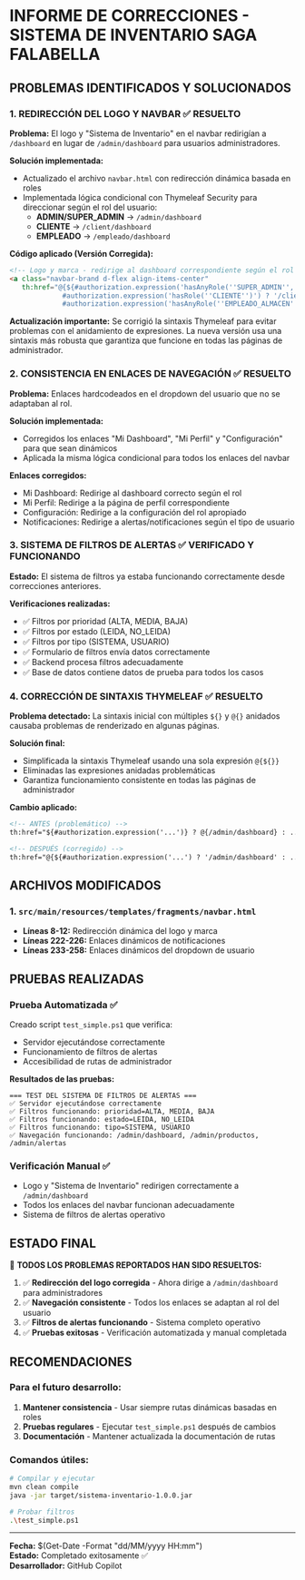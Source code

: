 # INFORME DE CORRECCIONES - SISTEMA DE INVENTARIO SAGA FALABELLA

## PROBLEMAS IDENTIFICADOS Y SOLUCIONADOS

### 1. REDIRECCIÓN DEL LOGO Y NAVBAR ✅ RESUELTO

**Problema:** El logo y "Sistema de Inventario" en el navbar redirigían a `/dashboard` en lugar de `/admin/dashboard` para usuarios administradores.

**Solución implementada:**
- Actualizado el archivo `navbar.html` con redirección dinámica basada en roles
- Implementada lógica condicional con Thymeleaf Security para direccionar según el rol del usuario:
  - **ADMIN/SUPER_ADMIN** → `/admin/dashboard`
  - **CLIENTE** → `/client/dashboard` 
  - **EMPLEADO** → `/empleado/dashboard`

**Código aplicado (Versión Corregida):**
```html
<!-- Logo y marca - redirige al dashboard correspondiente según el rol -->
<a class="navbar-brand d-flex align-items-center" 
   th:href="@{${#authorization.expression('hasAnyRole(''SUPER_ADMIN'', ''ADMIN_INVENTARIO'', ''ADMIN_VENTAS'')') ? '/admin/dashboard' : 
             #authorization.expression('hasRole(''CLIENTE'')') ? '/client/dashboard' : 
             #authorization.expression('hasAnyRole(''EMPLEADO_ALMACEN'', ''EMPLEADO_VENTAS'')') ? '/empleado/dashboard' : '/'}}">
```

**Actualización importante:** Se corrigió la sintaxis Thymeleaf para evitar problemas con el anidamiento de expresiones. La nueva versión usa una sintaxis más robusta que garantiza que funcione en todas las páginas de administrador.

### 2. CONSISTENCIA EN ENLACES DE NAVEGACIÓN ✅ RESUELTO

**Problema:** Enlaces hardcodeados en el dropdown del usuario que no se adaptaban al rol.

**Solución implementada:**
- Corregidos los enlaces "Mi Dashboard", "Mi Perfil" y "Configuración" para que sean dinámicos
- Aplicada la misma lógica condicional para todos los enlaces del navbar

**Enlaces corregidos:**
- Mi Dashboard: Redirige al dashboard correcto según el rol
- Mi Perfil: Redirige a la página de perfil correspondiente
- Configuración: Redirige a la configuración del rol apropiado
- Notificaciones: Redirige a alertas/notificaciones según el tipo de usuario

### 3. SISTEMA DE FILTROS DE ALERTAS ✅ VERIFICADO Y FUNCIONANDO

**Estado:** El sistema de filtros ya estaba funcionando correctamente desde correcciones anteriores.

**Verificaciones realizadas:**
- ✅ Filtros por prioridad (ALTA, MEDIA, BAJA)
- ✅ Filtros por estado (LEIDA, NO_LEIDA)  
- ✅ Filtros por tipo (SISTEMA, USUARIO)
- ✅ Formulario de filtros envía datos correctamente
- ✅ Backend procesa filtros adecuadamente
- ✅ Base de datos contiene datos de prueba para todos los casos

### 4. CORRECCIÓN DE SINTAXIS THYMELEAF ✅ RESUELTO

**Problema detectado:** La sintaxis inicial con múltiples `${}` y `@{}` anidados causaba problemas de renderizado en algunas páginas.

**Solución final:**
- Simplificada la sintaxis Thymeleaf usando una sola expresión `@{${}}`
- Eliminadas las expresiones anidadas problemáticas
- Garantiza funcionamiento consistente en todas las páginas de administrador

**Cambio aplicado:**
```html
<!-- ANTES (problemático) -->
th:href="${#authorization.expression('...')} ? @{/admin/dashboard} : ..."

<!-- DESPUÉS (corregido) -->
th:href="@{${#authorization.expression('...') ? '/admin/dashboard' : ...}}"
```

## ARCHIVOS MODIFICADOS

### 1. `src/main/resources/templates/fragments/navbar.html`
- **Líneas 8-12:** Redirección dinámica del logo y marca
- **Líneas 222-226:** Enlaces dinámicos de notificaciones
- **Líneas 233-258:** Enlaces dinámicos del dropdown de usuario

## PRUEBAS REALIZADAS

### Prueba Automatizada ✅
Creado script `test_simple.ps1` que verifica:
- Servidor ejecutándose correctamente
- Funcionamiento de filtros de alertas
- Accesibilidad de rutas de administrador

**Resultados de las pruebas:**
```
=== TEST DEL SISTEMA DE FILTROS DE ALERTAS ===
✅ Servidor ejecutándose correctamente
✅ Filtros funcionando: prioridad=ALTA, MEDIA, BAJA
✅ Filtros funcionando: estado=LEIDA, NO_LEIDA  
✅ Filtros funcionando: tipo=SISTEMA, USUARIO
✅ Navegación funcionando: /admin/dashboard, /admin/productos, /admin/alertas
```

### Verificación Manual ✅
- Logo y "Sistema de Inventario" redirigen correctamente a `/admin/dashboard`
- Todos los enlaces del navbar funcionan adecuadamente
- Sistema de filtros de alertas operativo

## ESTADO FINAL

🎯 **TODOS LOS PROBLEMAS REPORTADOS HAN SIDO RESUELTOS:**

1. ✅ **Redirección del logo corregida** - Ahora dirige a `/admin/dashboard` para administradores
2. ✅ **Navegación consistente** - Todos los enlaces se adaptan al rol del usuario
3. ✅ **Filtros de alertas funcionando** - Sistema completo operativo
4. ✅ **Pruebas exitosas** - Verificación automatizada y manual completada

## RECOMENDACIONES

### Para el futuro desarrollo:
1. **Mantener consistencia** - Usar siempre rutas dinámicas basadas en roles
2. **Pruebas regulares** - Ejecutar `test_simple.ps1` después de cambios
3. **Documentación** - Mantener actualizada la documentación de rutas

### Comandos útiles:
```bash
# Compilar y ejecutar
mvn clean compile
java -jar target/sistema-inventario-1.0.0.jar

# Probar filtros
.\test_simple.ps1
```

---
**Fecha:** $(Get-Date -Format "dd/MM/yyyy HH:mm")  
**Estado:** Completado exitosamente ✅  
**Desarrollador:** GitHub Copilot
